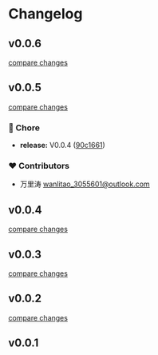 # Changelog


## v0.0.6

[compare changes](https://github.com/electron-superhub/framework/compare/v0.0.5...v0.0.6)

## v0.0.5

[compare changes](https://github.com/electron-superhub/framework/compare/v0.0.4...v0.0.5)

### 🏡 Chore

- **release:** V0.0.4 ([90c1661](https://github.com/electron-superhub/framework/commit/90c1661))

### ❤️ Contributors

- 万里涛 <wanlitao_3055601@outlook.com>

## v0.0.4

[compare changes](https://github.com/electron-superhub/framework/compare/v0.0.4...v0.0.4)

## v0.0.3

[compare changes](https://github.com/electron-superhub/framework/compare/v0.0.2...v0.0.3)

## v0.0.2

[compare changes](https://github.com/electron-superhub/framework/compare/v0.0.1...v0.0.2)

## v0.0.1

